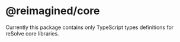 # @reimagined/core

Currently this package contains only TypeScript types definitions for reSolve core libraries.
